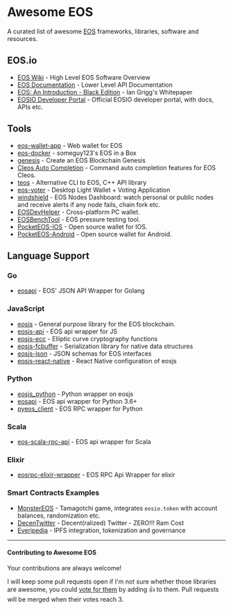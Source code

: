 # Awesome EOS
A curated list of awesome [EOS](https://github.com/EOSIO/eos) frameworks, libraries, software and resources.

## EOS.io
- [EOS Wiki](https://github.com/EOSIO/eos/wiki) - High Level EOS Software Overview
- [EOS Documentation](https://eosio.github.io/eos/) - Lower Level API Documentation
- [EOS: An Introduction - Black Edition](http://iang.org/papers/EOS_An_Introduction-BLACK-EDITION.pdf) - Ian Grigg's Whitepaper
- [EOSIO Developer Portal](https://developers.eos.io/) - Official EOSIO developer portal, with docs, APIs etc.

## Tools
- [eos-wallet-app](https://github.com/EOSIO/eos-wallet-app) - Web wallet for EOS
- [eos-docker](https://github.com/Someguy123/eos-docker) - someguy123's EOS in a Box
- [genesis](https://github.com/EOSIO/genesis) - Create an EOS Blockchain Genesis
- [Cleos Auto Completion](https://github.com/hexlant/cleos-auto-completion) - Command auto completion features for EOS Cleos.
- [teos](https://github.com/tokenika/teos) - Alternative CLI to EOS, C++ API library
- [eos-voter](https://github.com/greymass/eos-voter) - Desktop Light Wallet + Voting Application
- [windshield](https://github.com/cypherglassdotcom/windshield) - EOS Nodes Dashboard: watch personal or public nodes and receive alerts if any node fails, chain fork etc.
- [EOSDevHelper](https://github.com/OracleChain/EOSDevHelper) - Cross-platform PC wallet.
- [EOSBenchTool](https://github.com/OracleChain/EOSBenchTool) - EOS pressure testing tool.
- [PocketEOS-IOS](https://github.com/OracleChain/PocketEOS-IOS) - Open source wallet for IOS.
- [PocketEOS-Android](https://github.com/OracleChain/PocketEOS-Android) - Open source wallet for Android.

## Language Support

### Go
- [eosapi](https://github.com/abourget/eosapi) - EOS' JSON API Wrapper for Golang

### JavaScript
- [eosjs](https://github.com/EOSIO/eosjs) - General purpose library for the EOS blockchain.
- [eosjs-api](https://github.com/EOSIO/eosjs) - EOS api wrapper for JS
- [eosjs-ecc](https://github.com/EOSIO/eosjs-ecc) - Elliptic curve cryptography functions
- [eosjs-fcbuffer](https://github.com/EOSIO/eosjs-ecc) - Serialization library for native data structures
- [eosjs-json](https://github.com/EOSIO/eosjs-json) - JSON schemas for EOS interfaces
- [eosjs-react-native](https://github.com/EvaCoop/eosjs-react-native) - React Native configuration of eosjs

### Python
- [eosjs_python](https://github.com/EvaCoop/eosjs_python) - Python wrapper on eosjs
- [eosapi](https://github.com/Netherdrake/py-eos-api) - EOS api wrapper for Python 3.6+
- [pyeos_client](https://github.com/EvaCoop/pyeos_client) - EOS RPC wrapper for Python

### Scala
- [eos-scala-rpc-api](https://github.com/nsjames/EOS-Scala-RPC-API) - EOS api wrapper for Scala

### Elixir

- [eosrpc-elixir-wrapper](https://github.com/BeSpiral/eosrpc-elixir-wrapper) - EOS RPC Api Wrapper for elixir

### Smart Contracts Examples

- [MonsterEOS](https://github.com/leordev/monstereos) - Tamagotchi game, integrates `eosio.token` with account balances, randomization etc.
- [DecenTwitter](https://github.com/kesar/decentwitter) - Decent(ralized) Twitter - ZERO!!! Ram Cost
- [Everipedia](https://github.com/EveripediaNetwork/Everipedia) - IPFS integration, tokenization and governance



-----

#### Contributing to Awesome EOS

Your contributions are always welcome!

I will keep some pull requests open if I'm not sure whether those libraries are awesome, you could 
[vote for them](https://github.com/Netherdrake/awesome-eos/pulls) by adding :+1: to them.
Pull requests will be merged when their votes reach 3.
